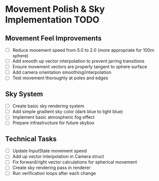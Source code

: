 # Movement Polish & Sky Implementation TODO

## Movement Feel Improvements
- [ ] Reduce movement speed from 5.0 to 2.0 (more appropriate for 100m sphere)
- [ ] Add smooth up vector interpolation to prevent jarring transitions
- [ ] Ensure movement vectors are properly tangent to sphere surface
- [ ] Add camera orientation smoothing/interpolation
- [ ] Test movement thoroughly at poles and edges

## Sky System
- [ ] Create basic sky rendering system
- [ ] Add simple gradient sky color (dark blue to light blue)
- [ ] Implement basic atmospheric fog effect
- [ ] Prepare infrastructure for future skybox

## Technical Tasks
- [ ] Update InputState movement speed
- [ ] Add up vector interpolation in Camera struct
- [ ] Fix forward/right vector calculations for spherical movement
- [ ] Create sky rendering pass in renderer
- [ ] Run verification loops after each change